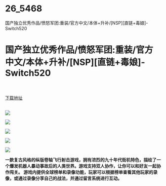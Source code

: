 # 26_5468
国产独立优秀作品/愤怒军团:重装/官方中文/本体+升补/[NSP][直链+毒娘]-Switch520
# 国产独立优秀作品/愤怒军团:重装/官方中文/本体+升补/[NSP][直链+毒娘]-Switch520
 <br/></br>
[下载地址](https://www.switch520.cc/article/5468 "下载地址")
<br/></br>

<p><span><strong><img src="https://ae01.alicdn.com/kf/U2ef4c4868ebb4de39fc5be4a604e2351S.jpg"></strong></span></p>
<p><span><strong><img src="https://ae01.alicdn.com/kf/U924dd635f16a4abd8d278f3e42c23c1dG.jpg"></strong></span></p>
<p><span><strong><img src="https://ae01.alicdn.com/kf/U0d3a8618360742ce901ea3a3a34a4f81n.jpg"></strong></span></p>
<p><span><strong><img src="https://ae01.alicdn.com/kf/U1dc6df34c9d84cb1a9e0548f29aef4feC.jpg"></strong></span></p>
<p><span><strong><img src="https://ae01.alicdn.com/kf/Ucf3643fc87d8467e9a711df918539a12h.jpg"></strong></span></p>
<p></p>
<p><span><strong>一款复古风格的纵版卷轴飞行射击游戏，拥有浓烈的九十年代街机特色，描绘了一个爆发机器人暴动事故后的人类世界。游戏支持双人协作，让你可以和好友一起协作闯关。 游戏内提供全球榜单和录像功能，玩家可以根据榜单查看其他玩家的录像，或通过录像分享自己的战法，并通过留言系统进行互动。</strong></span></p>
<p></p>
